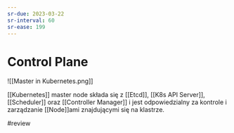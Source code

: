 ```yaml
---
sr-due: 2023-03-22
sr-interval: 60
sr-ease: 199
---
```


# Control Plane 

![[Master in Kubernetes.png]]

[[Kubernetes]] master node składa się z [[Etcd]], [[K8s API Server]], [[Scheduler]] oraz [[Controller Manager]] i jest odpowiedzialny za kontrole i zarządzanie [[Node]]ami znajdującymi się na klastrze.

#review 